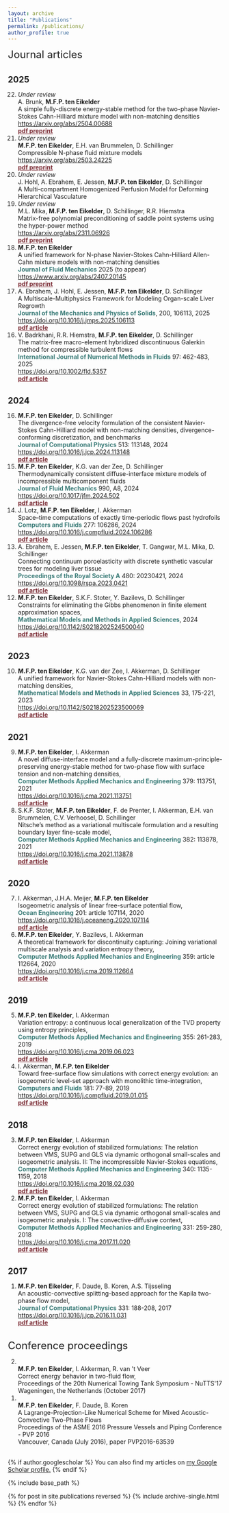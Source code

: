 ```yaml
---
layout: archive
title: "Publications"
permalink: /publications/
author_profile: true
---
```

<font size="5">  
    Journal articles
</font>
<div style="font-size: 1.4em; font-weight: bold; margin-top: 1.6em;">2025</div>
<ol reversed start="22">  
<li><i> Under review </i><br> A. Brunk, <b>M.F.P. ten Eikelder</b><br>
   A simple fully-discrete energy-stable method for the two-phase Navier-Stokes Cahn-Hilliard mixture model with non-matching densities<br>
   <a href="https://arxiv.org/abs/2504.00688">https://arxiv.org/abs/2504.00688</a><br>
   <b><a href="http://marcoteneikelder.github.io/files/Brunk_ten_Eikelder_2025.pdf" style="color: #7b2c35 !important;">pdf preprint</a></b>
</li>
<li><i> Under review </i><br> <b>M.F.P. ten Eikelder</b>, E.H. van Brummelen, D. Schillinger <br>
   Compressible N-phase fluid mixture models<br>
   <a href="https://arxiv.org/abs/2503.24225">https://arxiv.org/abs/2503.24225</a><br>
   <b><a href="http://marcoteneikelder.github.io/files/ten_Eikelder_Compressible_2025.pdf" style="color: #7b2c35 !important;">pdf preprint</a></b>
</li>
   <li><i> Under review </i><br> J. Hohl, A. Ebrahem, E. Jessen, <b>M.F.P. ten Eikelder</b>, D. Schillinger<br>
   A Multi-compartment Homogenized Perfusion Model for Deforming Hierarchical Vasculature<br>
   </li>
  <li><i> Under review </i><br> M.L. Mika, <b>M.F.P. ten Eikelder</b>, D. Schillinger, R.R. Hiemstra <br>
Matrix-free polynomial preconditioning of saddle point systems using the hyper-power method <br>
<a href="https://arxiv.org/abs/2311.06926">https://arxiv.org/abs/2311.06926</a> <br>
<b><a href="http://marcoteneikelder.github.io/files/Mika_2023_arxiv.pdf" style="color: #7b2c35 !important;">pdf preprint</a></b>
</li>
<li><b>M.F.P. ten Eikelder</b><br>
   A unified framework for N-phase Navier-Stokes Cahn-Hilliard Allen-Cahn mixture models with non-matching densities<br>
   <span style="color: #3b7c78;"><b>Journal of Fluid Mechanics</b></span> 2025 (to appear) <br>
   <a href="https://www.arxiv.org/abs/2407.20145">https://www.arxiv.org/abs/2407.20145</a><br>
   <b><a href="http://marcoteneikelder.github.io/files/ten_Eikelder_NSCH_JFM_2025.pdf" style="color: #7b2c35 !important;">pdf preprint</a></b>
</li>
<li>A. Ebrahem, J. Hohl, E. Jessen, <b>M.F.P. ten Eikelder</b>, D. Schillinger<br>
   A Multiscale-Multiphysics Framework for Modeling Organ-scale Liver Regrowth<br>
   <span style="color: #3b7c78;"><b>Journal of the Mechanics and Physics of Solids</b></span>, 200, 106113, 2025<br>
<a href="https://doi.org/10.1016/j.jmps.2025.106113">https://doi.org/10.1016/j.jmps.2025.106113</a><br>
   <b><a href="http://marcoteneikelder.github.io/files/2015_Ebrahem_JMPS.pdf" style="color: #7b2c35 !important;">pdf article</a></b>
  </li>
<li>V. Badrkhani, R.R. Hiemstra, <b>M.F.P. ten Eikelder</b>, D. Schillinger<br>
   The matrix-free macro-element hybridized discontinuous Galerkin method for compressible turbulent flows<br>
   <span style="color: #3b7c78;"><b>International Journal of Numerical Methods in Fluids</b></span> 97: 462-483, 2025<br>
     <a href="https://doi.org/10.1002/fld.5357">https://doi.org/10.1002/fld.5357</a><br>
   <b><a href="http://marcoteneikelder.github.io/files/2015_Badrkhani_IJNMF.pdf" style="color: #7b2c35 !important;">pdf article</a></b>
  </li>
</ol>
<!-- YEAR: 2024 -->
<div style="font-size: 1.4em; font-weight: bold; margin-top: 1.6em;">2024</div>
<ol reversed start="16">
  <li><b>M.F.P. ten Eikelder</b>, D. Schillinger<br>
   The divergence-free velocity formulation of the consistent Navier-Stokes Cahn-Hilliard model with non-matching densities, divergence-conforming discretization, and benchmarks<br>
   <span style="color: #3b7c78;"><b>Journal of Computational Physics</b></span> 513: 113148, 2024<br>
   <a href="https://doi.org/10.1016/j.jcp.2024.113148">https://doi.org/10.1016/j.jcp.2024.113148</a><br>
   <b><a href="http://marcoteneikelder.github.io/files/2024_ten_Eikelder_JCP.pdf" style="color: #7b2c35 !important;">pdf article</a></b>
  </li>
  <li><b>M.F.P. ten Eikelder</b>, K.G. van der Zee, D. Schillinger<br>
   Thermodynamically consistent diffuse-interface mixture models of incompressible multicomponent fluids<br>
   <span style="color: #3b7c78;"><b>Journal of Fluid Mechanics</b></span> 990, A8, 2024<br>
   <a href="https://doi.org/10.1017/jfm.2024.502 ">https://doi.org/10.1017/jfm.2024.502 </a><br>
   <b><a href="http://marcoteneikelder.github.io/files/ten_Eikelder_2023_mix_arxiv.pdf" style="color: #7b2c35 !important;">pdf article</a></b>
   </li>
   <li>J. Lotz, <b>M.F.P. ten Eikelder</b>, I. Akkerman<br>
   Space–time computations of exactly time-periodic flows past hydrofoils<br>
   <span style="color: #3b7c78;"><b>Computers and Fluids</b></span> 277: 106286, 2024<br>
   <a href="https://doi.org/10.1016/j.compfluid.2024.106286">https://doi.org/10.1016/j.compfluid.2024.106286</a><br>
   <b><a href="http://marcoteneikelder.github.io/files/2024_Lotz_CAF.pdf" style="color: #7b2c35 !important;">pdf article</a></b>
   </li>
  <li>A. Ebrahem, E. Jessen, <b>M.F.P. ten Eikelder</b>, T. Gangwar, M.L. Mika, D. Schillinger<br>
Connecting continuum poroelasticity with discrete synthetic vascular trees for modeling liver tissue<br>
   <span style="color: #3b7c78;"><b>Proceedings of the Royal Society A</b></span> 480: 20230421, 2024<br>
   <a href="https://doi.org/10.1098/rspa.2023.0421">https://doi.org/10.1098/rspa.2023.0421</a><br>
   <b><a href="http://marcoteneikelder.github.io/files/2024_Ebrahem_PRSA.pdf" style="color: #7b2c35 !important;">pdf article</a></b>
  </li>
  <li><b>M.F.P. ten Eikelder</b>, S.K.F. Stoter, Y. Bazilevs, D. Schillinger <br>
Constraints for eliminating the Gibbs phenomenon in finite element approximation spaces, <br>
<span style="color: #3b7c78;"><b>Mathematical Models and Methods in Applied Sciences</b></span>, 2024 <br>
<a href="https://doi.org/10.1142/S0218202524500040">https://doi.org/10.1142/S0218202524500040</a> <br>
<b><a href="http://marcoteneikelder.github.io/files/ten_Eikelder_2023_constraints_arxiv.pdf" style="color: #7b2c35 !important;">pdf article</a></b>
</li>      
</ol>
<!-- YEAR: 2023 -->
<div style="font-size: 1.4em; font-weight: bold; margin-top: 1.6em;">2023</div>
<ol reversed start="10">
  <li><b>M.F.P. ten Eikelder</b>, K.G. van der Zee, I. Akkerman, D. Schillinger<br>
A unified framework for Navier-Stokes Cahn-Hilliard models with non-matching densities, <br>
<span style="color: #3b7c78;"><b>Mathematical Models and Methods in Applied Sciences</b></span> 33, 175-221, 2023 <br>
<a href="https://doi.org/10.1142/S0218202523500069">https://doi.org/10.1142/S0218202523500069</a> <br>
<b><a href="http://marcoteneikelder.github.io/files/ten_Eikelder_2023_NSCH_M3AS.pdf" style="color: #7b2c35 !important;">pdf article</a></b>
</li>
</ol>
<!-- YEAR: 2021 -->
<div style="font-size: 1.4em; font-weight: bold; margin-top: 1.6em;">2021</div>
<ol reversed start="9">
  <li><b>M.F.P. ten Eikelder</b>, I. Akkerman <br>
A novel diffuse-interface model and a fully-discrete maximum-principle-preserving energy-stable method for two-phase flow with
surface tension and non-matching densities,<br>
<span style="color: #3b7c78;"><b>Computer Methods Applied Mechanics and Engineering</b></span> 379: 113751, 2021<br>
<a href="https://doi.org/10.1016/j.cma.2021.113751">https://doi.org/10.1016/j.cma.2021.113751</a> <br>
<b><a href="http://marcoteneikelder.github.io/files/ten_Eikelder_2021_energyLS_arxiv.pdf" style="color: #7b2c35 !important;">pdf article</a></b>
</li>
  <li>S.K.F. Stoter, <b>M.F.P. ten Eikelder</b>, F. de Prenter, I. Akkerman, E.H. van Brummelen, C.V. Verhoosel, D. Schillinger <br>
Nitsche’s method as a variational multiscale formulation and a resulting boundary layer fine-scale model, <br>
<span style="color: #3b7c78;"><b>Computer Methods Applied Mechanics and Engineering</b></span> 382: 113878, 2021 <br>
<a href="https://doi.org/10.1016/j.cma.2021.113878">https://doi.org/10.1016/j.cma.2021.113878</a> <br>
<b><a href="http://marcoteneikelder.github.io/files/Stoter_2021_VMSNitsche_arxiv.pdf" style="color: #7b2c35 !important;">pdf article</a></b>
</li>
</ol>
<!-- YEAR: 2020 -->
<div style="font-size: 1.4em; font-weight: bold; margin-top: 1.6em;">2020</div>
<ol reversed start="7">
  <li>I. Akkerman, J.H.A. Meijer, <b>M.F.P. ten Eikelder</b> <br>
Isogeometric analysis of linear free-surface potential flow, <br>
<span style="color: #3b7c78;"><b>Ocean Engineering</b></span> 201: article 107114, 2020 <br>
<a href="https://doi.org/10.1016/j.oceaneng.2020.107114">https://doi.org/10.1016/j.oceaneng.2020.107114</a> <br>
<b><a href="http://marcoteneikelder.github.io/files/Akkerman_2020_IGApotflow_arxiv.pdf" style="color: #7b2c35 !important;">pdf article</a></b>
</li>
  <li><b>M.F.P. ten Eikelder</b>, Y. Bazilevs, I. Akkerman<br>
A theoretical framework for discontinuity capturing: Joining variational multiscale analysis and variation entropy
theory,<br>
<span style="color: #3b7c78;"><b>Computer Methods Applied Mechanics and Engineering</b></span> 359: article 112664, 2020 <br>
<a href="https://doi.org/10.1016/j.cma.2019.112664">https://doi.org/10.1016/j.cma.2019.112664</a> <br>
<b><a href="http://marcoteneikelder.github.io/files/ten_Eikelder_2020_VMSDC_CMAME.pdf" style="color: #7b2c35 !important;">pdf article</a></b>
</li>
</ol>
<!-- YEAR: 2019 -->
<div style="font-size: 1.4em; font-weight: bold; margin-top: 1.6em;">2019</div>
<ol reversed start="5">
  <li><b>M.F.P. ten Eikelder</b>, I. Akkerman <br>
Variation entropy: a continuous local generalization of the TVD property using entropy principles, <br>
<span style="color: #3b7c78;"><b>Computer Methods Applied Mechanics and Engineering</b></span> 355: 261-283, 2019 <br>
<a href="https://doi.org/10.1016/j.cma.2019.06.023">https://doi.org/10.1016/j.cma.2019.06.023</a> <br>
<b><a href="http://marcoteneikelder.github.io/files/ten_Eikelder_2019_VE_arxiv.pdf" style="color: #7b2c35 !important;">pdf article</a></b>
</li>
  <li>I. Akkerman, <b>M.F.P. ten Eikelder</b><br>
Toward free-surface flow simulations with correct energy evolution: an isogeometric level-set approach with monolithic time-integration,<br>
<span style="color: #3b7c78;"><b>Computers and Fluids</b></span> 181: 77-89, 2019 <br>
<a href="https://doi.org/10.1016/j.compfluid.2019.01.015">https://doi.org/10.1016/j.compfluid.2019.01.015</a> <br>
<b><a href="http://marcoteneikelder.github.io/files/Akkerman_2019_towardenergy_arxiv.pdf" style="color: #7b2c35 !important;">pdf article</a></b>
</li>
</ol>
<!-- YEAR: 2024 -->
<div style="font-size: 1.4em; font-weight: bold; margin-top: 1.6em;">2018</div>
<ol reversed start="3">
  <li><b>M.F.P. ten Eikelder</b>, I. Akkerman<br>
Correct energy evolution of stabilized formulations: The relation between VMS, SUPG and GLS via dynamic orthogonal small-scales and isogeometric analysis. II: The incompressible Navier-Stokes equations,<br>
<span style="color: #3b7c78;"><b>Computer Methods Applied Mechanics and Engineering</b></span> 340: 1135-1159, 2018 <br>
<a href="https://doi.org/10.1016/j.cma.2018.02.030">https://doi.org/10.1016/j.cma.2018.02.030</a> <br>
<b><a href="http://marcoteneikelder.github.io/files/2018_ten_Eikelder_NS_CMAME.pdf" style="color: #7b2c35 !important;">pdf article</a></b>
</li>
  <li><b>M.F.P. ten Eikelder</b>, I. Akkerman <br>
Correct energy evolution of stabilized formulations: The relation between VMS, SUPG and GLS via dynamic orthogonal small-scales and isogeometric analysis. I: The convective-diffusive context, <br>
<span style="color: #3b7c78;"><b>Computer Methods Applied Mechanics and Engineering</b></span> 331: 259-280, 2018 <br>
<a href="https://doi.org/10.1016/j.cma.2017.11.020">https://doi.org/10.1016/j.cma.2017.11.020</a> <br>
<b><a href="http://marcoteneikelder.github.io/files/2018_ten_Eikelder_CD_CMAME.pdf" style="color: #7b2c35 !important;">pdf article</a></b>
  </li>
</ol>
<!-- YEAR: 2017 -->
<div style="font-size: 1.4em; font-weight: bold; margin-top: 1.6em;">2017</div>
<ol reversed start="1">
  <li><b>M.F.P. ten Eikelder</b>, F. Daude, B. Koren, A.S. Tijsseling <br>
An acoustic-convective splitting-based approach for the Kapila two-phase flow model, <br>
<span style="color: #3b7c78;"><b>Journal of Computational Physics</b></span> 331: 188-208, 2017 <br>
<a href="https://doi.org/10.1016/j.jcp.2016.11.031">https://doi.org/10.1016/j.jcp.2016.11.031</a> <br>
<b><a href="http://marcoteneikelder.github.io/files/2017_ten_Eikelder_JCP.pdf" style="color: #7b2c35 !important;">pdf article</a></b>
  </li>
</ol>
<br>
<font size="5">  
    Conference proceedings
</font>
<ol reversed>
   <li><br> <b>M.F.P. ten Eikelder</b>, I. Akkerman, R. van 't Veer <br>
Correct energy behavior in two-fluid flow, <br>
Proceedings of the 20th Numerical Towing Tank Symposium - NuTTS'17 <br>
Wageningen, the Netherlands (October 2017) <br>
   </li>
   <li><br> <b>M.F.P. ten Eikelder</b>, F. Daude, B. Koren <br>
A Lagrange-Projection-Like Numerical Scheme for Mixed Acoustic-Convective Two-Phase Flows <br>
Proceedings of the ASME 2016 Pressure Vessels and Piping Conference - PVP 2016 <br>
Vancouver, Canada (July 2016), paper PVP2016-63539 <br>
   </li>
</ol>
<br>
{% if author.googlescholar %}
  You can also find my articles on <u><a href="{{author.googlescholar}}">my Google Scholar profile</a>.</u>
{% endif %}

{% include base_path %}

{% for post in site.publications reversed %}
  {% include archive-single.html %}
{% endfor %}
